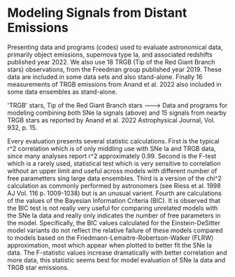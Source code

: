 # Modeling Signals from Distant Emissions

Presenting data and programs (codes) used to evaluate astronomical data, primarily object emissions, supernova type Ia, and associated redshifts published year 2022. We also use 18 TRGB (Tip of the Red Giant Branch stars) observations, from the Freedman group published year 2019. These data are included in some data sets and also stand-alone. Finally 16 measurements of TRGB emissions from Anand et al. 2022 also included in some data ensembles as stand-alone.

'TRGB' stars, Tip of the Red Giant Branch stars ---> Data and programs for modeling combining both SNe Ia signals (above) and 15 signals from nearby TRGB stars as reported by Anand et al. 2022 Astrophysical Journal, Vol. 932, p. 15.

Every evaluation presents several statistic calculations. First is the typical r^2 correlation which is of only middling use with SNe Ia and TRGB data, since many analyses report r^2 approximately 0.99. Second is the F-test which is a rarely used, statistical test which is very sensitive to correlation without an upper limit and useful across models with different number of free parametters sing large data ensembles. Third is a version of the chi^2 calculation as commonly performed by astronomers (see Riess et al. 1998 AJ Vol. 116 p. 1009-1038) but is an unusual varient. Fourth are calculations of the values of the Bayesian Information Criteria (BIC).  It is observed that the BIC test is not really very useful for comparing unrelated models with the SNe Ia data and really only indicates the number of free parameters in the model. Specifically, the BIC values calculated for the Einstein-DeSitter model variants do not reflect the relative failure of these models compared to models based on the Friedmann-Lemaitre-Robertson-Walker (FLRW) approximation, most which appear when plotted to better fit the SNe Ia data. The F-statistic values increase dramatically with better correlation and more data, this statistic seems best for model evaluation of SNe Ia data and TRGB star emissions.
